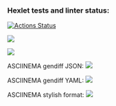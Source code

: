 ### Hexlet tests and linter status:
[![Actions Status](https://github.com/sweetsk8er/frontend-project-46/workflows/hexlet-check/badge.svg)](https://github.com/sweetsk8er/frontend-project-46/actions)

<a href="https://codeclimate.com/github/sweetsk8er/frontend-project-46/maintainability"><img src="https://api.codeclimate.com/v1/badges/2d8d43504caafb7a8ad1/maintainability" /></a>

<a href="https://codeclimate.com/github/sweetsk8er/frontend-project-46/test_coverage"><img src="https://api.codeclimate.com/v1/badges/2d8d43504caafb7a8ad1/test_coverage" /></a>

ASCIINEMA gendiff JSON:
<a href="https://asciinema.org/a/wvXmCVgfD7mJNZvByz2CXHM9q" target="_blank"><img src="https://asciinema.org/a/wvXmCVgfD7mJNZvByz2CXHM9q.svg" /></a>

ASCIINEMA gendiff YAML:
<a href="https://asciinema.org/a/zMBKpKHyZVuLQ522sUADqwFxp" target="_blank"><img src="https://asciinema.org/a/zMBKpKHyZVuLQ522sUADqwFxp.svg" /></a>

ASCIINEMA stylish format:
<a href="https://asciinema.org/a/6aNnVbgxXlak9LWV7Fg2LlPmp" target="_blank"><img src="https://asciinema.org/a/6aNnVbgxXlak9LWV7Fg2LlPmp.svg" /></a>
